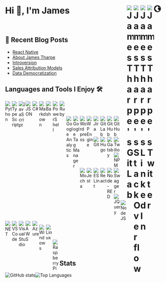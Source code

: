 # Hi 👋, I'm James [<img align="right" alt="James Tharpe's Website" width="22px" src="https://raw.githubusercontent.com/iconic/open-iconic/master/svg/globe.svg">](https://www.jamestharpe.com/)[<img align="right" alt="James Tharpe's Twitter" width="22px" src="https://cdn.jsdelivr.net/npm/simple-icons@v3/icons/twitter.svg">](https://twitter.com/jamestharpe)[<img align="right" alt="James Tharpe's LinkedIn" width="22px" src="https://cdn.jsdelivr.net/npm/simple-icons@v3/icons/linkedin.svg">](https://www.linkedin.com/in/jamestharpe/)[<img align="right" alt="James Tharpe's StackOverflow" width="22px" src="https://cdn.jsdelivr.net/npm/simple-icons@v3/icons/stackoverflow.svg">](https://stackoverflow.com/users/104763/james)[<img align="right" alt="James Tharpe's GitLab" width="22px" src="https://cdn.jsdelivr.net/npm/simple-icons@v3/icons/gitlab.svg">](https://gitlab.com/jamestharpe)

<br />

## 📝 Recent Blog Posts

<!-- BLOG-POST-LIST:START -->
- [React Native](https://www.jamestharpe.com/react-native/)
- [About James Tharpe](https://www.jamestharpe.com/me/)
- [Introversion](https://www.jamestharpe.com/introversion/)
- [Sales Attribution Models](https://www.jamestharpe.com/sales-attribution-models/)
- [Data Democratization](https://www.jamestharpe.com/data-democratization/)
<!-- BLOG-POST-LIST:END -->

## Languages and Tools I Enjoy 🛠

<!-- Languages -->
<img align="left" alt="Python" width="22px" src="https://cdn.jsdelivr.net/npm/simple-icons@v3/icons/python.svg">
<img align="left" alt="TypeScript" width="22px" src="https://cdn.jsdelivr.net/npm/simple-icons@v3/icons/typescript.svg">
<img align="left" alt="javaScript" width="22px" src="https://cdn.jsdelivr.net/npm/simple-icons@v3/icons/javascript.svg">
<img align="left" alt="JSON" width="22px" src="https://cdn.jsdelivr.net/npm/simple-icons@v3/icons/json.svg">
<img align="left" alt="C#" width="22px" src="https://cdn.jsdelivr.net/npm/simple-icons@v3/icons/csharp.svg">
<img align="left" alt="Markdown" width="22px" src="https://cdn.jsdelivr.net/npm/simple-icons@v3/icons/markdown.svg">
<img align="left" alt="Bash" width="22px" src="https://cdn.jsdelivr.net/npm/simple-icons@v3/icons/gnubash.svg">
<img align="left" alt="PowerShell" width="22px" src="https://cdn.jsdelivr.net/npm/simple-icons@v3/icons/powershell.svg">
<img align="left" alt="Ruby" width="22px" src="https://cdn.jsdelivr.net/npm/simple-icons@v3/icons/ruby.svg">

<br /><br />

<!-- Apps -->

<img align="left" alt="Google Analytics" width="22px" src="https://cdn.jsdelivr.net/npm/simple-icons@v3/icons/googleanalytics.svg">
<img align="left" alt="Google Tag Manager" width="22px" src="https://cdn.jsdelivr.net/npm/simple-icons@v3/icons/googletagmanager.svg">
<img align="left" alt="Wordpress" width="22px" src="https://cdn.jsdelivr.net/npm/simple-icons@v3/icons/wordpress.svg">
<img align="left" alt="WP Engine" width="22px" src="https://cdn.jsdelivr.net/npm/simple-icons@v3/icons/wpengine.svg">
<img align="left" alt="Jira" width="22px" src="https://cdn.jsdelivr.net/npm/simple-icons@v3/icons/jira.svg">
<img align="left" alt="GitLab" width="22px" src="https://cdn.jsdelivr.net/npm/simple-icons@v3/icons/gitlab.svg">
<img align="left" alt="GitHub" width="22px" src="https://cdn.jsdelivr.net/npm/simple-icons@v3/icons/github.svg">
<img align="left" alt="GitHub" width="22px" src="https://cdn.jsdelivr.net/npm/simple-icons@v3/icons/apachespark.svg">

<br /><br />

<!-- APIs and CLIs -->

<img align="left" alt="Git" width="22px" src="https://cdn.jsdelivr.net/npm/simple-icons@v3/icons/git.svg">
<img align="left" alt="Hugo" width="22px" src="https://cdn.jsdelivr.net/npm/simple-icons@v3/icons/hugo.svg">
<img align="left" alt="Gatsby" width="22px" src="https://cdn.jsdelivr.net/npm/simple-icons@v3/icons/gatsby.svg">
<img align="left" alt="Twilio" width="22px" src="https://cdn.jsdelivr.net/npm/simple-icons@v3/icons/twilio.svg">

<br /><br />

<!-- Package Managers and Test Frameworks -->

<img align="left" alt="NPM" width="22px" src="https://cdn.jsdelivr.net/npm/simple-icons@v3/icons/npm.svg">
<img align="left" alt="Mocha" width="22px" src="https://cdn.jsdelivr.net/npm/simple-icons@v3/icons/mocha.svg">
<img align="left" alt="Jest" width="22px" src="https://cdn.jsdelivr.net/npm/simple-icons@v3/icons/jest.svg">
<img align="left" alt="ESLint" width="22px" src="https://cdn.jsdelivr.net/npm/simple-icons@v3/icons/eslint.svg">

<br /><br />

<!-- Frameworks and Libs -->

<img align="left" alt="React" width="22px" src="https://cdn.jsdelivr.net/npm/simple-icons@v3/icons/react.svg">
<img align="left" alt="Node-RED" width="22px" src="https://cdn.jsdelivr.net/npm/simple-icons@v3/icons/node-red.svg">
<img align="left" alt="Swagger" width="22px" src="https://cdn.jsdelivr.net/npm/simple-icons@v3/icons/swagger.svg">
<img align="left" alt="JQuery" width="22px" src="https://cdn.jsdelivr.net/npm/simple-icons@v3/icons/jquery.svg">

<br /><br />

<!-- Run-times -->

<img align="left" alt="NodeJS" width="22px" src="https://cdn.jsdelivr.net/npm/simple-icons@v3/icons/node-dot-js.svg">
<img align="left" alt=".NET" width="22px" src="https://cdn.jsdelivr.net/npm/simple-icons@v3/icons/dot-net.svg">


<br /><br />

<!-- Editors and IDEs -->

<img align="left" alt="VS Code" width="22px" src="https://cdn.jsdelivr.net/npm/simple-icons@v3/icons/visualstudiocode.svg">
<img align="left" alt="Visual Studio" width="22px" src="https://cdn.jsdelivr.net/npm/simple-icons@v3/icons/visualstudio.svg">

<br /><br />

<!-- Cloud -->

<img align="left" alt="AWS" width="22px" src="https://cdn.jsdelivr.net/npm/simple-icons@v3/icons/amazonaws.svg">
<img align="left" alt="Azure" width="22px" src="https://cdn.jsdelivr.net/npm/simple-icons@v3/icons/microsoftazure.svg">

<br /><br />

<!-- OSes -->

<img align="left" alt="Windows" width="22px" src="https://cdn.jsdelivr.net/npm/simple-icons@v3/icons/windows.svg">
<img align="left" alt="Linux" width="22px" src="https://cdn.jsdelivr.net/npm/simple-icons@v3/icons/linux.svg">

<br /><br />

<!-- Hardware -->

<img align="left" alt="Raspberry Pi" width="22px" src="https://cdn.jsdelivr.net/npm/simple-icons@v3/icons/raspberrypi.svg">

<br /><br />

## Stats

<img align="left" alt="GitHub stats" src="https://github-readme-stats.vercel.app/api?username=jamestharpe&show_icons=true&hide_border=true&count_private=true" />
<img align="left" alt="Top Languages" src="https://github-readme-stats.vercel.app/api/top-langs/?username=jamestharpe&layout=compact&hide_border=true" />

<!--
**jamestharpe/jamestharpe** is a ✨ _special_ ✨ repository because its `README.md` (this file) appears on your GitHub profile.

Here are some ideas to get you started:

- 🔭 I’m currently working on ...
- 🌱 I’m currently learning ...
- 👯 I’m looking to collaborate on ...
- 🤔 I’m looking for help with ...
- 💬 Ask me about ...
- 📫 How to reach me: ...
- 😄 Pronouns: ...
- ⚡ Fun fact: ...
-->
